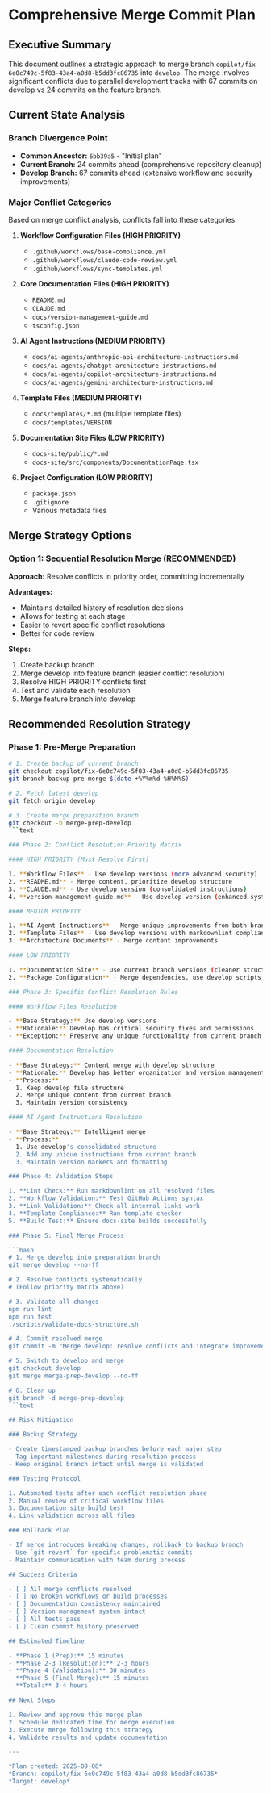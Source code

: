 # Comprehensive Merge Commit Plan

## Executive Summary

This document outlines a strategic approach to merge branch
`copilot/fix-6e0c749c-5f83-43a4-a0d8-b5dd3fc86735` into `develop`. The merge
involves significant conflicts due to parallel development tracks with 67
commits on develop vs 24 commits on the feature branch.

## Current State Analysis

### Branch Divergence Point

- **Common Ancestor:** `6bb39a5` - "Initial plan"
- **Current Branch:** 24 commits ahead (comprehensive repository cleanup)
- **Develop Branch:** 67 commits ahead (extensive workflow and security
  improvements)

### Major Conflict Categories

Based on merge conflict analysis, conflicts fall into these categories:

1. **Workflow Configuration Files (HIGH PRIORITY)**
   - `.github/workflows/base-compliance.yml`
   - `.github/workflows/claude-code-review.yml`
   - `.github/workflows/sync-templates.yml`

2. **Core Documentation Files (HIGH PRIORITY)**
   - `README.md`
   - `CLAUDE.md`
   - `docs/version-management-guide.md`
   - `tsconfig.json`

3. **AI Agent Instructions (MEDIUM PRIORITY)**
   - `docs/ai-agents/anthropic-api-architecture-instructions.md`
   - `docs/ai-agents/chatgpt-architecture-instructions.md`
   - `docs/ai-agents/copilot-architecture-instructions.md`
   - `docs/ai-agents/gemini-architecture-instructions.md`

4. **Template Files (MEDIUM PRIORITY)**
   - `docs/templates/*.md` (multiple template files)
   - `docs/templates/VERSION`

5. **Documentation Site Files (LOW PRIORITY)**
   - `docs-site/public/*.md`
   - `docs-site/src/components/DocumentationPage.tsx`

6. **Project Configuration (LOW PRIORITY)**
   - `package.json`
   - `.gitignore`
   - Various metadata files

## Merge Strategy Options

### Option 1: Sequential Resolution Merge (RECOMMENDED)

**Approach:** Resolve conflicts in priority order, committing incrementally

**Advantages:**

- Maintains detailed history of resolution decisions
- Allows for testing at each stage
- Easier to revert specific conflict resolutions
- Better for code review

**Steps:**

1. Create backup branch
2. Merge develop into feature branch (easier conflict resolution)
3. Resolve HIGH PRIORITY conflicts first
4. Test and validate each resolution
5. Merge feature branch into develop

## Recommended Resolution Strategy

### Phase 1: Pre-Merge Preparation

```bash
# 1. Create backup of current branch
git checkout copilot/fix-6e0c749c-5f83-43a4-a0d8-b5dd3fc86735
git branch backup-pre-merge-$(date +%Y%m%d-%H%M%S)

# 2. Fetch latest develop
git fetch origin develop

# 3. Create merge preparation branch
git checkout -b merge-prep-develop
```text

### Phase 2: Conflict Resolution Priority Matrix

#### HIGH PRIORITY (Must Resolve First)

1. **Workflow Files** - Use develop versions (more advanced security)
2. **README.md** - Merge content, prioritize develop structure
3. **CLAUDE.md** - Use develop version (consolidated instructions)
4. **version-management-guide.md** - Use develop version (enhanced system)

#### MEDIUM PRIORITY

1. **AI Agent Instructions** - Merge unique improvements from both branches
2. **Template Files** - Use develop versions with markdownlint compliance
3. **Architecture Documents** - Merge content improvements

#### LOW PRIORITY

1. **Documentation Site** - Use current branch versions (cleaner structure)
2. **Package Configuration** - Merge dependencies, use develop scripts

### Phase 3: Specific Conflict Resolution Rules

#### Workflow Files Resolution

- **Base Strategy:** Use develop versions
- **Rationale:** Develop has critical security fixes and permissions
- **Exception:** Preserve any unique functionality from current branch

#### Documentation Resolution

- **Base Strategy:** Content merge with develop structure
- **Rationale:** Develop has better organization and version management
- **Process:**
  1. Keep develop file structure
  2. Merge unique content from current branch
  3. Maintain version consistency

#### AI Agent Instructions Resolution

- **Base Strategy:** Intelligent merge
- **Process:**
  1. Use develop's consolidated structure
  2. Add any unique instructions from current branch
  3. Maintain version markers and formatting

### Phase 4: Validation Steps

1. **Lint Check:** Run markdownlint on all resolved files
2. **Workflow Validation:** Test GitHub Actions syntax
3. **Link Validation:** Check all internal links work
4. **Template Compliance:** Run template checker
5. **Build Test:** Ensure docs-site builds successfully

### Phase 5: Final Merge Process

```bash
# 1. Merge develop into preparation branch
git merge develop --no-ff

# 2. Resolve conflicts systematically
# (Follow priority matrix above)

# 3. Validate all changes
npm run lint
npm run test
./scripts/validate-docs-structure.sh

# 4. Commit resolved merge
git commit -m "Merge develop: resolve conflicts and integrate improvements"

# 5. Switch to develop and merge
git checkout develop
git merge merge-prep-develop --no-ff

# 6. Clean up
git branch -d merge-prep-develop
```text

## Risk Mitigation

### Backup Strategy

- Create timestamped backup branches before each major step
- Tag important milestones during resolution process
- Keep original branch intact until merge is validated

### Testing Protocol

1. Automated tests after each conflict resolution phase
2. Manual review of critical workflow files
3. Documentation site build test
4. Link validation across all files

### Rollback Plan

- If merge introduces breaking changes, rollback to backup branch
- Use `git revert` for specific problematic commits
- Maintain communication with team during process

## Success Criteria

- [ ] All merge conflicts resolved
- [ ] No broken workflows or build processes
- [ ] Documentation consistency maintained
- [ ] Version management system intact
- [ ] All tests pass
- [ ] Clean commit history preserved

## Estimated Timeline

- **Phase 1 (Prep):** 15 minutes
- **Phase 2-3 (Resolution):** 2-3 hours
- **Phase 4 (Validation):** 30 minutes
- **Phase 5 (Final Merge):** 15 minutes
- **Total:** 3-4 hours

## Next Steps

1. Review and approve this merge plan
2. Schedule dedicated time for merge execution
3. Execute merge following this strategy
4. Validate results and update documentation

---

*Plan created: 2025-09-08*
*Branch: copilot/fix-6e0c749c-5f83-43a4-a0d8-b5dd3fc86735*
*Target: develop*
